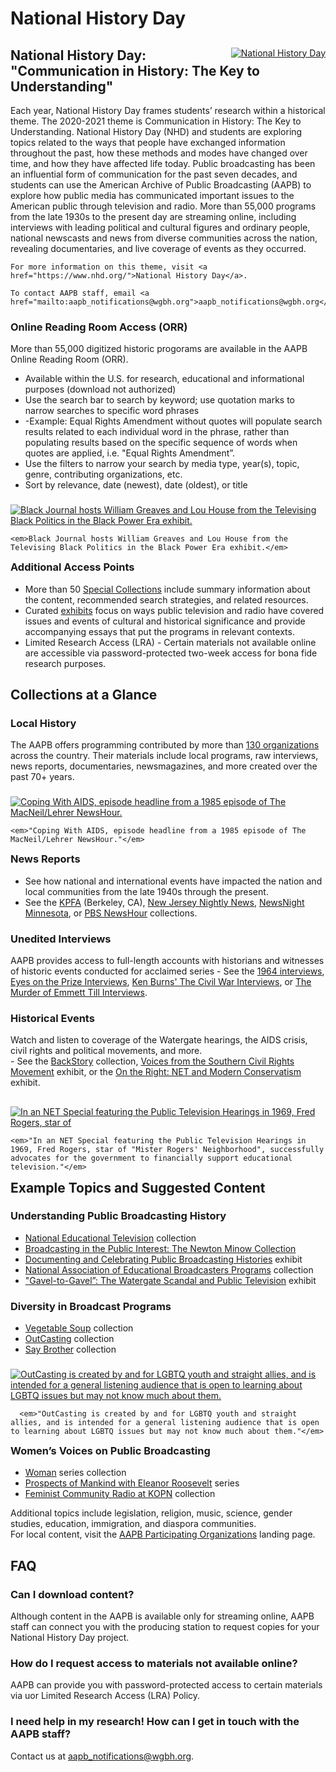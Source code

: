 # National History Day

<div class="row">
  <div class="col-md-12">
  </div>
</div>

<div class="row">

  <span class="override" style="float: right;">
    <a class="img-a" href="https://s3.amazonaws.com/americanarchive.org/exhibits/black_power/b_greaves_and_house_option_2.png" target="_blank">
      <img src="https://s3.amazonaws.com/americanarchive.org/override/NHD_2021ThemeLogo_colorbg.png" alt="National History Day">
    </a>
  </span>

  <h2 class="override">National History Day: "Communication in History: The Key to Understanding"</h2>

  <div>
    Each year, National History Day frames students’ research within a historical theme. The 2020-2021 theme is Communication in History: The Key to Understanding. National History Day (NHD) and students are exploring topics related to the ways that people have exchanged information throughout the past, how these methods and modes have changed over time, and how they have affected life today. Public broadcasting has been an influential form of communication for the past seven decades, and students can use the American Archive of Public Broadcasting (AAPB) to explore how public media has communicated important issues to the American public through television and radio. More than 55,000 programs from the late 1930s to the present day are streaming online, including interviews with leading political and cultural figures and ordinary people, national newscasts and news from diverse communities across the nation, revealing documentaries, and live coverage of events as they occurred.

    For more information on this theme, visit <a href="https://www.nhd.org/">National History Day</a>.
    
    To contact AAPB staff, email <a href="mailto:aapb_notifications@wgbh.org">aapb_notifications@wgbh.org</a>
  </div>

  <h3 class="override">
    Online Reading Room Access (ORR)
  </h3>

  <div>
    More than 55,000 digitized historic progorams are available in the AAPB Online Reading Room (ORR). 
  </div>

  <div>
    <ul class="override">
      <li>Available within the U.S. for research, educational and informational purposes (download not authorized)</li>
      <li>Use the search bar to search by keyword; use quotation marks to narrow searches to specific word phrases</li>
      <li>-Example: Equal Rights Amendment without quotes will populate search results related to each individual word in the phrase, rather than populating results based on the specific sequence of words when quotes are applied, i.e. "Equal Rights Amendment”.</li>
      <li>Use the filters to narrow your search by media type, year(s), topic, genre, contributing organizations, etc.</li>
      <li>Sort by relevance, date (newest), date (oldest), or title</li>
    </ul>
  </div>

</div>

<div class="row">
  <span class="override" style="float: right;">
    <a class="img-a" href="https://s3.amazonaws.com/americanarchive.org/exhibits/black_power/b_greaves_and_house_option_2.png" target="_blank">
      <img src="https://s3.amazonaws.com/americanarchive.org/exhibits/black_power/b_greaves_and_house_option_2.png" alt="Black Journal hosts William Greaves and Lou House from the Televising Black Politics in the Black Power Era exhibit." />
    </a>

    <em>Black Journal hosts William Greaves and Lou House from the Televising Black Politics in the Black Power Era exhibit.</em>
  </span>

  <h3 class="override">Additional Access Points</h3>

  <div>
    <ul class="override">
      <li>More than 50 <a href="https://americanarchive.org/special_collections">Special Collections</a> include summary information about the content, recommended search strategies, and related resources.</li>
      <li>Curated <a href="https://americanarchive.org/exhibits">exhibits</a> focus on ways public television and radio have covered issues and events of cultural and historical significance and provide accompanying essays that put the programs in relevant contexts.</li>
      <li>Limited Research Access (LRA) - Certain materials not available online are accessible via password-protected two-week access for bona fide research purposes.</li>
    </ul>
  </div>

  <h2 class="override">Collections at a Glance</h2>

  <h3 class="override">Local History</h3>
  
  <div>
    The AAPB offers programming contributed by more than <a href="https://americanarchive.org/participating-orgs">130 organizations</a> across the country. Their materials include local programs, raw interviews, news reports, documentaries, newsmagazines, and more created over the past 70+ years.
  </div>

</div>

<div class="row">

  <span class="override" style="float: right;">
    <a class="img-a" href="https://s3.amazonaws.com/americanarchive.org/override/Judy_AIDS.png" target="_blank">
      <img src="https://s3.amazonaws.com/americanarchive.org/override/Judy_AIDS.png" alt="Coping With AIDS, episode headline from a 1985 episode of The MacNeil/Lehrer NewsHour."/>
    </a>

    <em>"Coping With AIDS, episode headline from a 1985 episode of The MacNeil/Lehrer NewsHour."</em>
  </span>

  <h3 class="override">News Reports</h3>

  <div>
    <ul class="override">
      <li>See how national and international events have impacted the nation and local communities from the late 1940s through the present.</li>
      <li>See the <a href="https://americanarchive.org/catalog?f%5Baccess_types%5D%5B%5D=online&f%5Bcontributing_organizations%5D%5B%5D=Pacifica+Radio+Archives+%28CA%29">KPFA</a> (Berkeley, CA), <a href="https://americanarchive.org/catalog?f%5Bseries_titles%5D%5B%5D=New+Jersey+Nightly+News&f%5Baccess_types%5D%5B%5D=online">New Jersey Nightly News</a>, <a href="https://americanarchive.org/catalog?f%5Bseries_titles%5D%5B%5D=NewsNight+Minnesota&f%5Baccess_types%5D%5B%5D=online">NewsNight Minnesota</a>, or <a href="https://americanarchive.org/special_collections/newshour">PBS NewsHour</a> collections.</li>
    </ul>
  </div>

  <h3 class="override">Unedited Interviews</h3>

  <div>
    AAPB provides access to full-length accounts with historians and witnesses of historic events conducted for acclaimed series - See the <a href="https://americanarchive.org/special_collections/1964-interviews">1964 interviews</a>, <a href="https://americanarchive.org/special_collections/eotp-i-interviews">Eyes on the Prize Interviews</a>, <a href="https://americanarchive.org/special_collections/ken-burns-civil-war">Ken Burns' The Civil War Interviews</a>, or <a href="https://americanarchive.org/special_collections/the-murder-of-emmett-till-interviews">The Murder of Emmett Till Interviews</a>.
  </div>

  <h3 class="override">Historical Events</h3>

  <div>
    Watch and listen to coverage of the Watergate hearings, the AIDS crisis, civil rights and political movements, and more.
  </div>

  <div>
    - See the <a href="https://americanarchive.org/special_collections/backstory">BackStory</a> collection, <a href="https://americanarchive.org/exhibits/civil-rights">Voices from the Southern Civil Rights Movement</a> exhibit, or the <a href="https://americanarchive.org/exhibits/conservatism">On the Right: NET and Modern Conservatism</a> exhibit.
  </div>

</div>  

<div class="row">
  <span class="override" style="float: right;">
    <a class="img-a" href="https://s3.amazonaws.com/americanarchive.org/override/NET_MrRogers.png" target="_blank">
      <img src="https://s3.amazonaws.com/americanarchive.org/override/NET_MrRogers.png" alt="In an NET Special featuring the Public Television Hearings in 1969, Fred Rogers, star of "Mister Rogers' Neighborhood", successfully advocates for the government to financially support educational television." />
    </a>

    <em>"In an NET Special featuring the Public Television Hearings in 1969, Fred Rogers, star of "Mister Rogers' Neighborhood", successfully advocates for the government to financially support educational television."</em>
  </span>

  <h2 class="override">Example Topics and Suggested Content</h2>

  <h3 class="override">Understanding Public Broadcasting History</h3>

  <div>
    <ul class="override">
      <li><a href="https://americanarchive.org/special_collections/net-catalog">National Educational Television</a> collection</li>
      <li><a href="https://americanarchive.org/special_collections/newtonminow">Broadcasting in the Public Interest: The Newton Minow Collection</a></li>
      <li><a href="https://americanarchive.org/exhibits/station-histories">Documenting and Celebrating Public Broadcasting Histories</a> exhibit</li>
      <li><a href="https://americanarchive.org/special_collections/naeb">National Association of Educational Broadcasters Programs</a> collection</li>
      <li><a href="https://americanarchive.org/exhibits/watergate">"Gavel-to-Gavel”: The Watergate Scandal and Public Television</a> exhibit</li>
    </ul>
  </div>

  <h3 class="override">Diversity in Broadcast Programs</h3>

  <div>
    <ul class="override">
      <li><a href="https://americanarchive.org/special_collections/vegetable-soup">Vegetable Soup</a> collection</li>
      <li><a href="https://americanarchive.org/special_collections/outcasting">OutCasting</a> collection</li>
      <li><a href="https://americanarchive.org/special_collections/say-brother">Say Brother</a> collection </li>
    </ul>
  </div>
</div>

<div class="row">
  <span class="override" style="float: right;">
      <a class="img-a" href="https://s3.amazonaws.com/americanarchive.org/override/OutCasting.png" target="_blank">
        <img src="https://s3.amazonaws.com/americanarchive.org/override/OutCasting.png" alt="OutCasting is created by and for LGBTQ youth and straight allies, and is intended for a general listening audience that is open to learning about LGBTQ issues but may not know much about them." />
      </a>

      <em>"OutCasting is created by and for LGBTQ youth and straight allies, and is intended for a general listening audience that is open to learning about LGBTQ issues but may not know much about them."</em>
  </span>

  <h3 class="override">Women’s Voices on Public Broadcasting</h3>

  <div>
    <ul class="override">
      <li><a href="https://americanarchive.org/special_collections/woman-series">Woman</a> series collection</li>
      <li><a href="https://americanarchive.org/catalog?f%5Bseries_titles%5D%5B%5D=Prospects+of+Mankind+with+Eleanor+Roosevelt&f%5Baccess_types%5D%5B%5D=online">Prospects of Mankind with Eleanor Roosevelt</a> series</li>
      <li><a href="https://americanarchive.org/special_collections/kopn-women">Feminist Community Radio at KOPN</a> collection</li>
    </ul>
  </div>

  <div>
    Additional topics include legislation, religion, music, science, gender studies, education, immigration, and diaspora communities.
  </div>

  <div>
    For local content, visit the <a href="https://americanarchive.org/participating-orgs">AAPB Participating Organizations</a> landing page.
  </div>

  <h2 class="override">FAQ</h2>

  <h3 class="override">Can I download content?</h3>

  <div>
    Although content in the AAPB is available only for streaming online, AAPB staff can connect you with the producing station to request copies for your National History Day project.
  </div>

  <h3 class="override">How do I request access to materials not available online?</h3>

  <div>
    AAPB can provide you with password-protected access to certain materials via uor Limited Research Access (LRA) Policy.
  </div>

  <h3 class="override">I need help in my research! How can I get in touch with the AAPB staff?</h3>

  <div>
    Contact us at <a href="mailto:aapb_notifications@wgbh.org">aapb_notifications@wgbh.org</a>.
  </div>  
</div>
